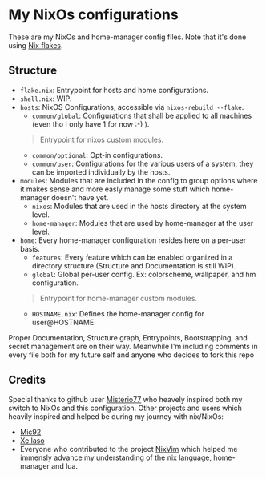 # My NixOs configurations

These are my NixOs and home-manager config files.
Note that it's done using [Nix flakes](https://nixos.wiki/wiki/Flakes).

## Structure

- `flake.nix`: Entrypoint for hosts and home configurations.
- `shell.nix`: WIP.
- `hosts`: NixOS Configurations, accessible via `nixos-rebuild --flake`.
    - `common/global`: Configurations that shall be applied to all machines (even tho I only have 1 for now :-) ).
    > Entrypoint for nixos custom modules.
    - `common/optional`: Opt-in configurations.
    - `common/user`: Configurations for the various users of a system, they can be imported individually by the hosts.
- `modules`: Modules that are included in the config to group options where it makes sense and more easly manage some stuff which home-manager doesn't have yet.
    - `nixos`: Modules that are used in the hosts directory at the system level.
    - `home-manager`: Modules that are used by home-manager at the user level.
- `home`: Every home-manager configuration resides here on a per-user basis.
    - `features`: Every feature which can be enabled organized in a directory structure (Structure and Documentation is still WIP).
    - `global`: Global per-user config. Ex: colorscheme, wallpaper, and hm configuration.
    > Entrypoint for home-manager custom modules.
    - `HOSTNAME.nix`: Defines the home-manager config for user@HOSTNAME.

Proper Documentation, Structure graph, Entrypoints, Bootstrapping, and secret management are on their way. Meanwhile I'm including comments in every file both for my future self and anyone who decides to fork this repo

## Credits

Special thanks to github user [Misterio77](https://github.com/Misterio77) who heavely inspired both my switch to NixOs and this configuration.
Other projects and users which heavily inspired and helped be during my journey with nix/NixOs:
- [Mic92](https://github.com/Mic92)
- [Xe laso](https://github.com/Xe)
- Everyone who contributed to the project [NixVim](https://github.com/nix-community/nixvim) which helped me immensly advance my understanding of the nix language, home-manager and lua.

